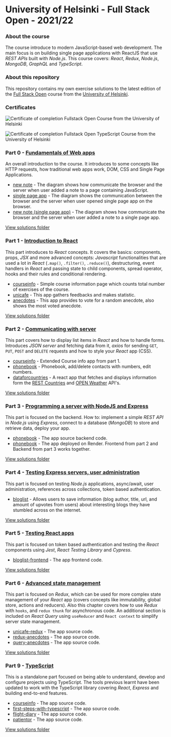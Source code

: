 # University of Helsinki - Full Stack Open - 2021/22

### About the course

The course introduce to modern JavaScript-based web development. The main focus is on building single page applications with ReactJS that use _REST APIs_ built with _Node.js_. This course covers: _React_, _Redux_, _Node.js_, _MongoDB_, _GraphQL_ and _TypeScript_.

### About this repository

This repository contains my own exercise solutions to the latest edition of the [Full Stack Open](https://fullstackopen.com/en) course from the [University of Helsinki](https://www.helsinki.fi/en).

### Certificates

![Certificate of completion Fullstack Open Course from the University of Helsinki](https://studies.cs.helsinki.fi/stats/api/certificate/fullstackopen/en/e290f66d1dc63b5b8c36db335ef7880a)

![Certificate of completion Fullstack Open TypeScript Course from the University of Helsinki](https://studies.cs.helsinki.fi/stats/api/certificate/fs-typescript/en/3fb84bb28cd32218d5668a1bc9ae3a48)

### Part 0 - [Fundamentals of Web apps](https://fullstackopen.com/en/part0)

An overall introduction to the course. It introduces to some concepts like HTTP requests, how traditional web apps work, DOM, CSS and Single Page Applications.

- [new note](/part0) - The diagram shows how communicate the browser and the server when user added a note to a page containing JavaScript.
- [single page app](/part0) - The diagram shows the communication between the browser and the server when user opened single page app on the browser.
- [new note (single page app)](/part0) - The diagram shows how communicate the browser and the server when user added a note to a single page app.

[View solutions folder](/part0)

### Part 1 - [Introduction to React](https://fullstackopen.com/en/part1)

This part introduces to _React_ concepts. It covers the basics: components, props, _JSX_ and more advanced concepts: _Javascript_ functionalities that are used a lot in _React_ (`.map()`, `.filter()`, `.reduce()`), destructuring, event handlers in _React_ and passing state to child components, spread operator, hooks and their rules and conditional rendering.

- [courseinfo](/part1/courseinfo) - Simple course information page which counts total number of exercises of the course.
- [unicafe](/part1/unicafe) - This app gathers feedbacks and makes statistic.
- [anecdotes](/part1/anecdotes) - This app provides to vote for a random anecdote, also shows the most voted anecdote.

[View solutions folder](/part1)

### Part 2 - [Communicating with server](https://fullstackopen.com/en/part2)

This part covers how to display list items in _React_ and how to handle forms. Introduces _JSON server_ and fetching data from it, _axios_ for sending `GET`, `PUT`, `POST` and `DELETE` requests and how to style your _React_ app (CSS).

- [courseinfo](/part2/courseinfo) - Extended Course info app from part 1.
- [phonebook](/part2/phonebook) - Phonebook, add/delete contacts with numbers, edit numbers.
- [dataforcountries](/part2/dataforcountries) - A react app that fetches and displays information form the [REST Countries](https://restcountries.eu) and [OPEN Weather](https://openweathermap.org) API's.

[View solutions folder](/part2)

### Part 3 - [Programming a server with NodeJS and Express](https://fullstackopen.com/en/part3)

This part is focused on the backend. How to: implement a simple _REST API_ in _Node.js_ using _Express_, connect to a database (_MongoDB_) to store and retrieve data, deploy your app.

- [phonebook](/part3.0/phonebookbackend) - The app source backend code.
- [phonebook](https://phonebook-backend-ldwv.onrender.com/) - The app deployed on Render. Frontend from part 2 and Backend from part 3 works together.

[View solutions folder](/part3.0/)

### Part 4 - [Testing Express servers, user administration](https://fullstackopen.com/en/part4)

This part is focused on testing _Node.js_ applications, async/await, user administration, references across collections, token based authentication.

- [bloglist](/part4/bloglist) - Allows users to save information (blog author, title, url, and amount of upvotes from users) about interesting blogs they have stumbled across on the internet.

[View solutions folder](/part4)

### Part 5 - [Testing React apps](https://fullstackopen.com/en/part5)

This part is focused on token based authentication and testing the _React_ components using _Jest_, _React Testing Library_ and _Cypress_.

- [bloglist-frontend](/part5/bloglist-frontend) - The app frontend code.

[View solutions folder](/part5)

### Part 6 - [Advanced state management](https://fullstackopen.com/en/part6)

This part is focused on _Redux_, which can be used for more complex state management of your _React_ app (covers concepts like immutability, global store, actions and reducers). Also this chapter covers how to use _Redux_ with `hooks`, and `redux thunk` for asynchronous code. An additional section is included on _React Query_ using `useReducer` and `React context` to simplify server state management.

- [unicafe-redux](/part6/unicafe-redux) - The app source code.
- [redux-anecdotes](/part6/redux-anecdotes) - The app source code.
- [query-anecdotes](/part6/query-anecdotes/) - The  app source code.

[View solutions folder](/part6)

### Part 9 - [TypeScript](https://fullstackopen.com/en/part9)

This is a standalone part focused on being able to understand, develop and configure projects using TypeScript. The tools previous learnt have been updated to work with the TypeScript library covering _React_, _Express_ and building end-to-end features.

- [courseinfo](/part9/courseinfo/) - The app source code.
- [first-steps-with-typescript](/part9/first-steps-with-typescript/) - The app source code.
- [flight-diary](/part9/flight-diary/) - The  app source code.
- [patientor](/part9/patientor/) - The  app source code.

[View solutions folder](/part9)